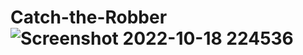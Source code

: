 # Catch-the-Robber![Screenshot 2022-10-18 224536](https://user-images.githubusercontent.com/105983878/196500215-b5383192-6bb5-420a-a43a-7a0fc5024a7b.png)
